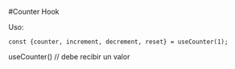 #Counter Hook

Uso:
```
const {counter, increment, decrement, reset} = useCounter(1);
```

useCounter() // debe recibir un valor